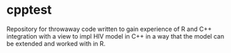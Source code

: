 # cpptest

Repository for throwaway code written to gain experience of R and C++ integration with a view to impl HIV model in C++ in a way that the model can be extended and worked with in R.

